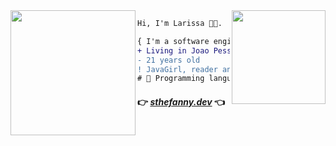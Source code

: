 <img align="right" height="150" src="https://media.giphy.com/media/vvcvtGPa4hSiN4TgeY/giphy.gif"/>
<img align="left" height="200" src="https://media.giphy.com/media/ao9DUiTKH60XS/giphy.gif"/>

```diff
Hi, I'm Larissa 👩‍💻.

{ I'm a software engineer at @PicPay }
+ Living in Joao Pessoa-PB, Brazil 🇧🇷.
- 21 years old
! JavaGirl, reader and gamer at times
# 📖 Programming languages, POO, web development
```

#### 👉 *[sthefanny.dev](https://sthefanny.hashnode.dev)* 👈

<Youre doing great>
<Good things will come to you>
<Drink water and stay awesome>

<SECRET GUEST BOOK>
<ooooooooooooooooo>
<ooooooooooooooooo
|2020-08-23
| damn this quarentine for making us unable to gather our friends for some drinks 
| miss ya!
|-- alemedeiros
|2021-06-23
| https://i2.paste.pics/CXGY6.png
|-- nic>
